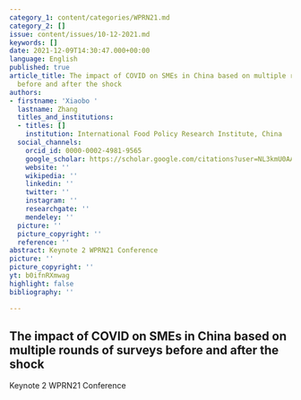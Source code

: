 ```yaml
---
category_1: content/categories/WPRN21.md
category_2: []
issue: content/issues/10-12-2021.md
keywords: []
date: 2021-12-09T14:30:47.000+00:00
language: English
published: true
article_title: The impact of COVID on SMEs in China based on multiple rounds of surveys
  before and after the shock
authors:
- firstname: 'Xiaobo '
  lastname: Zhang
  titles_and_institutions:
  - titles: []
    institution: International Food Policy Research Institute, China
  social_channels:
    orcid_id: 0000-0002-4981-9565
    google_scholar: https://scholar.google.com/citations?user=NL3kmU0AAAAJ&hl=en
    website: ''
    wikipedia: ''
    linkedin: ''
    twitter: ''
    instagram: ''
    researchgate: ''
    mendeley: ''
  picture: ''
  picture_copyright: ''
  reference: ''
abstract: Keynote 2 WPRN21 Conference
picture: ''
picture_copyright: ''
yt: b0ifnRXmwag
highlight: false
bibliography: ''

---
```

## The impact of COVID on SMEs in China based on multiple rounds of surveys before and after the shock

Keynote 2 WPRN21 Conference

<Youtube yt="b0ifnRXmwag" caption ="Xiaobo Zhang: The impact of COVID on SMEs in China based on multiple rounds"></Youtube>